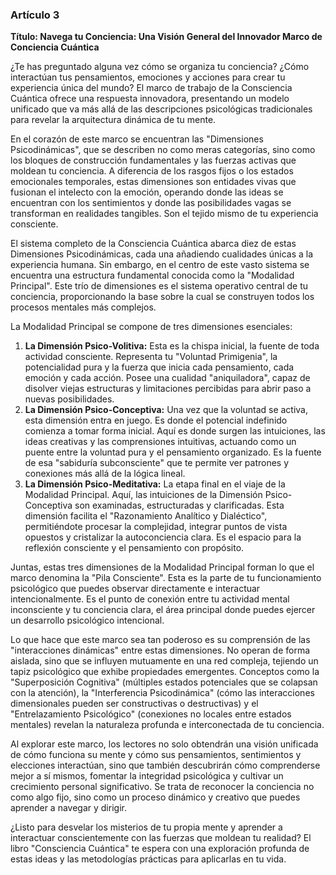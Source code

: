 ### Artículo 3
**Título: Navega tu Conciencia: Una Visión General del Innovador Marco de Conciencia Cuántica**

¿Te has preguntado alguna vez cómo se organiza tu conciencia? ¿Cómo interactúan tus pensamientos, emociones y acciones para crear tu experiencia única del mundo? El marco de trabajo de la Consciencia Cuántica ofrece una respuesta innovadora, presentando un modelo unificado que va más allá de las descripciones psicológicas tradicionales para revelar la arquitectura dinámica de tu mente.

En el corazón de este marco se encuentran las "Dimensiones Psicodinámicas", que se describen no como meras categorías, sino como los bloques de construcción fundamentales y las fuerzas activas que moldean tu conciencia. A diferencia de los rasgos fijos o los estados emocionales temporales, estas dimensiones son entidades vivas que fusionan el intelecto con la emoción, operando donde las ideas se encuentran con los sentimientos y donde las posibilidades vagas se transforman en realidades tangibles. Son el tejido mismo de tu experiencia consciente.

El sistema completo de la Consciencia Cuántica abarca diez de estas Dimensiones Psicodinámicas, cada una añadiendo cualidades únicas a la experiencia humana. Sin embargo, en el centro de este vasto sistema se encuentra una estructura fundamental conocida como la "Modalidad Principal". Este trío de dimensiones es el sistema operativo central de tu conciencia, proporcionando la base sobre la cual se construyen todos los procesos mentales más complejos.

La Modalidad Principal se compone de tres dimensiones esenciales:
1.  **La Dimensión Psico-Volitiva:** Esta es la chispa inicial, la fuente de toda actividad consciente. Representa tu "Voluntad Primigenia", la potencialidad pura y la fuerza que inicia cada pensamiento, cada emoción y cada acción. Posee una cualidad "aniquiladora", capaz de disolver viejas estructuras y limitaciones percibidas para abrir paso a nuevas posibilidades.
2.  **La Dimensión Psico-Conceptiva:** Una vez que la voluntad se activa, esta dimensión entra en juego. Es donde el potencial indefinido comienza a tomar forma inicial. Aquí es donde surgen las intuiciones, las ideas creativas y las comprensiones intuitivas, actuando como un puente entre la voluntad pura y el pensamiento organizado. Es la fuente de esa "sabiduría subconsciente" que te permite ver patrones y conexiones más allá de la lógica lineal.
3.  **La Dimensión Psico-Meditativa:** La etapa final en el viaje de la Modalidad Principal. Aquí, las intuiciones de la Dimensión Psico-Conceptiva son examinadas, estructuradas y clarificadas. Esta dimensión facilita el "Razonamiento Analítico y Dialéctico", permitiéndote procesar la complejidad, integrar puntos de vista opuestos y cristalizar la autoconciencia clara. Es el espacio para la reflexión consciente y el pensamiento con propósito.

Juntas, estas tres dimensiones de la Modalidad Principal forman lo que el marco denomina la "Pila Consciente". Esta es la parte de tu funcionamiento psicológico que puedes observar directamente e interactuar intencionalmente. Es el punto de conexión entre tu actividad mental inconsciente y tu conciencia clara, el área principal donde puedes ejercer un desarrollo psicológico intencional.

Lo que hace que este marco sea tan poderoso es su comprensión de las "interacciones dinámicas" entre estas dimensiones. No operan de forma aislada, sino que se influyen mutuamente en una red compleja, tejiendo un tapiz psicológico que exhibe propiedades emergentes. Conceptos como la "Superposición Cognitiva" (múltiples estados potenciales que se colapsan con la atención), la "Interferencia Psicodinámica" (cómo las interacciones dimensionales pueden ser constructivas o destructivas) y el "Entrelazamiento Psicológico" (conexiones no locales entre estados mentales) revelan la naturaleza profunda e interconectada de tu conciencia.

Al explorar este marco, los lectores no solo obtendrán una visión unificada de cómo funciona su mente y cómo sus pensamientos, sentimientos y elecciones interactúan, sino que también descubrirán cómo comprenderse mejor a sí mismos, fomentar la integridad psicológica y cultivar un crecimiento personal significativo. Se trata de reconocer la conciencia no como algo fijo, sino como un proceso dinámico y creativo que puedes aprender a navegar y dirigir.

¿Listo para desvelar los misterios de tu propia mente y aprender a interactuar conscientemente con las fuerzas que moldean tu realidad? El libro "Consciencia Cuántica" te espera con una exploración profunda de estas ideas y las metodologías prácticas para aplicarlas en tu vida.